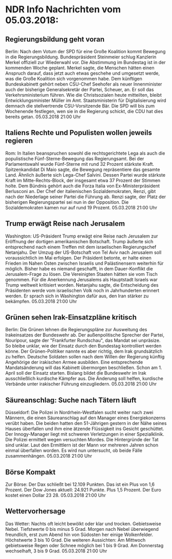 # NDR Info Nachrichten vom 05.03.2018:


## Regierungsbildung geht voran
Berlin: Nach dem Votum der SPD für eine Große Koalition kommt Bewegung in die Regierungsbildung. Bundespräsident Steinmeier schlug Kanzlerin Merkel offiziell zur Wiederwahl vor. Die Abstimmung im Bundestag ist in der kommenden Woche geplant. Merkel sagte, die Menschen hätten einen Anspruch darauf, dass jetzt auch etwas geschehe und umgesetzt werde, was die Große Koalition sich vorgenommen habe. Dem künftigen Bundeskabinett gehört neben CSU-Chef Seehofer als neuer Innenminister auch der bisherige Generalsekretär der Partei, Scheuer, an. Er soll das Verkehrsministerium führen. Wie die Christsozialen heute mitteilten, bleibt Entwicklungsminister Müller im Amt. Staatsministerin für Digitalisierung wird demnach die stellvertrende CSU-Vorsitzende Bär. Die SPD will bis zum Wochenende festlegen, wen sie in die Regierung schickt, die CDU hat dies bereits getan. 05.03.2018 21:00 Uhr 

## Italiens Rechte und Populisten wollen jeweils regieren
Rom:	In Italien beanspruchen sowohl die rechtsgerichtete Lega als auch die populistische Fünf-Sterne-Bewegung das Regierungsamt. Bei der Parlamentswahl wurde Fünf-Sterne mit rund 32 Prozent stärkste Kraft. Spitzenkandidat Di Maio sagte, die Bewegung repräsentiere das gesamte Land. Ähnlich äußerte sich Lega-Chef Salvini. Dessen Partei wurde stärkste Kraft im Mitte-Rechts-Block, der insgesamt etwa 37 Prozent der Stimmen holte. Dem Bündnis gehört auch die Forza Italia von Ex-Ministerpräsident Berlusconi an. Der Chef der italienischen Sozialdemokraten, Renzi, gibt nach der Niederlage seiner Partei die Führung ab. Renzi sagte, der Platz der bisherigen Regierungspartei sei nun in der Opposition. Die Sozialdemokraten kamen nur auf rund 19 Prozent. 05.03.2018 21:00 Uhr 

## Trump erwägt Reise nach Jerusalem
Washington: US-Präsident Trump erwägt eine Reise nach Jerusalem zur Eröffnung der dortigen amerikanischen Botschaft. Trump äußerte sich entsprechend nach einem Treffen mit dem israelischen Regierungschef Netanjahu. Der Umzug der US-Botschaft von Tel Aviv nach Jerusalem soll voraussichtlich im Mai erfolgen. Der Präsident betonte, er halte einen Frieden im Nahen Osten zwischen Israelis und Palästinensern weiterhin für möglich. Bisher habe es niemand geschafft, in dem Dauer-Konflikt die Jerusalem-Frage zu lösen. Die Vereinigten Staaten hätten sie vom Tisch genommen. Für die Anerkennung Jerusalems als Hauptstadt Israels war Trump weltweit kritisiert worden. Netanjahu sagte, die Entscheidung des Präsidenten werde vom israelischen Volk noch in Jahrhunderten erinnert werden. Er sprach sich in Washington dafür aus, den Iran stärker zu bekämpfen. 05.03.2018 21:00 Uhr 

## Grünen sehen Irak-Einsatzpläne kritisch
Berlin: Die Grünen lehnen die Regierungspläne zur Ausweitung des Irakeinsatzes der Bundeswehr ab. Der außenpolitische Sprecher der Partei, Nouripour, sagte der "Frankfurter Rundschau", das Mandat sei unpräsize. So bleibe unklar, wie der Einsatz durch den Bundestag kontrolliert werden könne. Der Grünen-Politiker nannte es aber richtig, dem Irak grundsätzlich zu helfen. Deutsche Soldaten sollen nach dem Willen der Regierung künftig Angehörige der irakischen Armee ausbilden. Eine entsprechende Mandatsänderung will das Kabinett übermorgen beschließen. Schon am 1. April soll der Einsatz starten. Bislang bildet die Bundeswehr im Irak ausschließlich kurdische Kämpfer aus. Die Änderung soll helfen, kurdische Verbände unter irakischer Führung einzugliedern. 05.03.2018 21:00 Uhr 

## Säureanschlag: Suche nach Tätern läuft
Düsseldorf: Die Polizei in Nordrhein-Westfalen sucht weiter nach zwei Männern, die einen Säureanschlag auf den Manager eines Energiekonzerns verübt haben. Die beiden hatten den 51-Jährigen gestern in der Nähe seines Hauses überfallen und ihm eine ätzende Flüssigkeit ins Gesicht geschüttet. Der Innogy-Manager liegt mit schweren Verletzungen in einer Spezialklinik. Die Polizei ermittelt wegen versuchten Mordes. Die Hintergründe der Tat sind unklar. Laut den Ermittlern ist der Mann vor mehreren Jahren schon einmal überfallen worden. Es wird nun untersucht, ob beide Fälle zusammenhängen. 05.03.2018 21:00 Uhr 

## Börse Kompakt
Zur Börse: Der Dax schließt bei 12.109 Punkten. Das ist ein Plus von 1,6 Prozent. Der Dow Jones aktuell: 24.921 Punkte. Plus 1,5 Prozent. Der Euro kostet einen Dollar 23 28. 05.03.2018 21:00 Uhr 

## Wettervorhersage
Das Wetter:
Nachts oft leicht bewölkt oder klar und trocken. Gebietsweise Nebel. Tiefstwerte 0 bis minus 5 Grad. Morgen nach Nebel überwiegend freundlich, erst zum Abend hin von Südosten her einige Wolkenfelder. Höchstwerte 3 bis 10 Grad. Die weiteren Aussichten: Am Mittwoch gebietsweise Regen oder Schnee möglich bei 1 bis 9 Grad. Am Donnerstag wechselhaft, 3 bis 9 Grad. 05.03.2018 21:00 Uhr 
